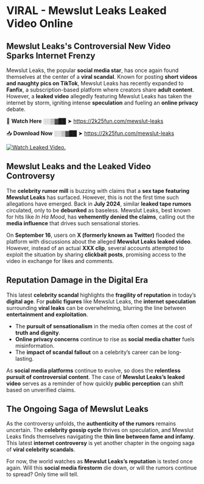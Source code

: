 # VIRAL - Mewslut Leaks Leaked Video Online

## **Mewslut Leaks's Controversial New Video Sparks Internet Frenzy**  

Mewslut Leaks, the popular **social media star**, has once again found themselves at the center of a **viral scandal**. Known for posting **short videos and naughty pics on TikTok**, Mewslut Leaks has recently expanded to **Fanfix**, a subscription-based platform where creators share **adult content**. However, a **leaked video** allegedly featuring Mewslut Leaks has taken the internet by storm, igniting intense **speculation** and fueling an **online privacy** debate.  

🔴 **Watch Here** ░░▒▓██ ➤ https://2k25fun.com/mewslut-leaks  

📥 **Download Now** ░░▒▓██ ➤ https://2k25fun.com/mewslut-leaks  

[![Watch Leaked Video.](https://miro.medium.com/v2/resize:fit:828/format:webp/1*cilzJN44JGOrTw9NJCrNHA.gif "Watch Leaked Video")](https://2k25fun.com/mewslut-leaks)

## **Mewslut Leaks and the Leaked Video Controversy**  

The **celebrity rumor mill** is buzzing with claims that a **sex tape featuring Mewslut Leaks** has surfaced. However, this is not the first time such allegations have emerged. Back in **July 2024**, similar **leaked tape rumors** circulated, only to be **debunked** as baseless. Mewslut Leaks, best known for hits like *In Ha Mood*, has **vehemently denied the claims**, calling out the **media influence** that drives such sensational stories.  

On **September 16**, users on **X (formerly known as Twitter)** flooded the platform with discussions about the alleged **Mewslut Leaks leaked video**. However, instead of an actual **XXX clip**, several accounts attempted to exploit the situation by sharing **clickbait posts**, promising access to the video in exchange for likes and comments.  

## **Reputation Damage in the Digital Era**  

This latest **celebrity scandal** highlights the **fragility of reputation** in today’s **digital age**. For **public figures** like Mewslut Leaks, the **internet speculation** surrounding **viral leaks** can be overwhelming, blurring the line between **entertainment and exploitation**.  

- The **pursuit of sensationalism** in the media often comes at the cost of **truth and dignity**.  
- **Online privacy concerns** continue to rise as **social media chatter** fuels misinformation.  
- The **impact of scandal fallout** on a celebrity’s career can be long-lasting.  

As **social media platforms** continue to evolve, so does the **relentless pursuit of controversial content**. The case of **Mewslut Leaks’s leaked video** serves as a reminder of how quickly **public perception** can shift based on unverified claims.  

## **The Ongoing Saga of Mewslut Leaks**  

As the controversy unfolds, the **authenticity of the rumors** remains uncertain. The **celebrity gossip cycle** thrives on speculation, and Mewslut Leaks finds themselves navigating the **thin line between fame and infamy**. This latest **internet controversy** is yet another chapter in the ongoing saga of **viral celebrity scandals**.  

For now, the world watches as **Mewslut Leaks’s reputation** is tested once again. Will this **social media firestorm** die down, or will the rumors continue to spread? Only time will tell.
